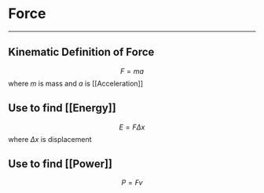 # Force
---
## Kinematic Definition of Force
$$F=ma$$
where $m$ is mass and $a$ is [[Acceleration]]
## Use to find [[Energy]]
$$E=F\Delta x$$
where $\Delta x$ is displacement
## Use to find [[Power]]
$$P=Fv$$